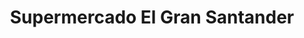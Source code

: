 ---
title: "Supermercado El Gran Santander"
url: /bogota-d-c/supermercado-el-gran-santander/
shop: Supermarkt
---